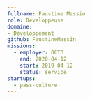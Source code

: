 ```yaml
---
fullname: Faustine Massin
role: Développeuse
domaine: 
- Développement
github: FaustineMassin
missions:
  - employer: OCTO
    end: 2020-04-12
    start: 2019-04-12
    status: service
startups:
  - pass-culture
---
```


